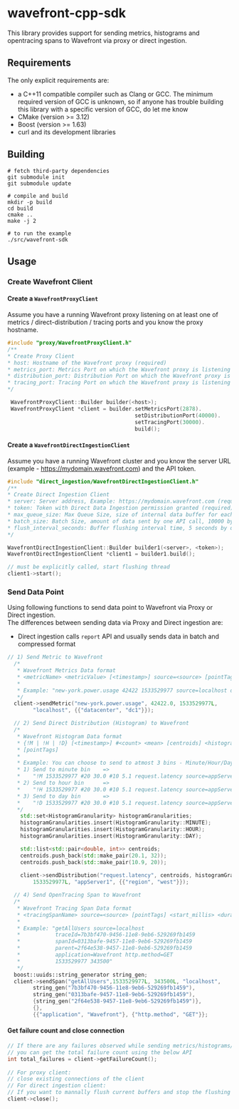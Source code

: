 # wavefront-cpp-sdk
This library provides support for sending metrics, histograms and opentracing spans to Wavefront via proxy or direct ingestion.

## Requirements
The only explicit requirements are:

* a C++11 compatible compiler such as Clang or GCC. The minimum required version of GCC is unknown, so if anyone has trouble building this library with a specific version of GCC, do let me know
* CMake (version >= 3.12)
* Boost (version >= 1.63)
* curl and its development libraries

## Building
```
# fetch third-party dependencies
git submodule init
git submodule update

# compile and build
mkdir -p build
cd build
cmake ..
make -j 2

# to run the example
./src/wavefront-sdk
```

## Usage

### Create Wavefront Client

#### Create a `WavefrontProxyClient`

Assume you have a running Wavefront proxy listening on at least one of metrics / direct-distribution / tracing ports and you know the proxy hostname.

```cpp
#include "proxy/WavefrontProxyClient.h"
/**
* Create Proxy Client
* host: Hostname of the Wavefront proxy (required)
* metrics_port: Metrics Port on which the Wavefront proxy is listening on
* distribution_port: Distribution Port on which the Wavefront proxy is listening on
* tracing_port: Tracing Port on which the Wavefront proxy is listening on
*/

 WavefrontProxyClient::Builder builder(<host>);
 WavefrontProxyClient *client = builder.setMetricsPort(2878).
                                        setDistributionPort(40000).
                                        setTracingPort(30000).
                                        build();
```

#### Create a `WavefrontDirectIngestionClient`

Assume you have a running Wavefront cluster and you know the server URL (example - https://mydomain.wavefront.com) and the API token.

```cpp
#include "direct_ingestion/WavefrontDirectIngestionClient.h"
/** 
* Create Direct Ingestion Client
* server: Server address, Example: https://mydomain.wavefront.com (required)
* token: Token with Direct Data Ingestion permission granted (required)
* max_queue_size: Max Queue Size, size of internal data buffer for each data type. 50000 by default
* batch_size: Batch Size, amount of data sent by one API call, 10000 by default
* flush_interval_seconds: Buffer flushing interval time, 5 seconds by default
*/

WavefrontDirectIngestionClient::Builder builder1(<server>, <token>);
WavefrontDirectIngestionClient *client1 = builder1.build();

// must be explicitly called, start flushing thread
client1->start();
```

### Send Data Point

Using following functions to send data point to Wavefront via Proxy or Direct ingestion.  
The differences between sending data via Proxy and Direct ingestion are:
* Direct ingestion calls `report` API and usually sends data in batch and compressed format 
```cpp
// 1) Send Metric to Wavefront
  /*
   * Wavefront Metrics Data format
   * <metricName> <metricValue> [<timestamp>] source=<source> [pointTags]
   *
   * Example: "new-york.power.usage 42422 1533529977 source=localhost datacenter=dc1"
   */
  client->sendMetric("new-york.power.usage", 42422.0, 1533529977L,
        "localhost", {{"datacenter", "dc1"}});

  // 2) Send Direct Distribution (Histogram) to Wavefront
  /*
   * Wavefront Histogram Data format
   * {!M | !H | !D} [<timestamp>] #<count> <mean> [centroids] <histogramName> source=<source> 
   * [pointTags]
   *
   * Example: You can choose to send to atmost 3 bins - Minute/Hour/Day
   * 1) Send to minute bin    =>    
   *    "!M 1533529977 #20 30.0 #10 5.1 request.latency source=appServer1 region=us-west"
   * 2) Send to hour bin      =>    
   *    "!H 1533529977 #20 30.0 #10 5.1 request.latency source=appServer1 region=us-west"
   * 3) Send to day bin       =>    
   *    "!D 1533529977 #20 30.0 #10 5.1 request.latency source=appServer1 region=us-west"
   */
    std::set<HistogramGranularity> histogramGranularities;
    histogramGranularities.insert(HistogramGranularity::MINUTE);
    histogramGranularities.insert(HistogramGranularity::HOUR);
    histogramGranularities.insert(HistogramGranularity::DAY);

    std::list<std::pair<double, int>> centroids;
    centroids.push_back(std::make_pair(20.1, 32));
    centroids.push_back(std::make_pair(10.9, 20));
    
    client->sendDistribution("request.latency", centroids, histogramGranularities, 
        1533529977L, "appServer1", {{"region", "west"}});

  // 4) Send OpenTracing Span to Wavefront
  /*
   * Wavefront Tracing Span Data format
   * <tracingSpanName> source=<source> [pointTags] <start_millis> <duration_milliseconds>
   *
   * Example: "getAllUsers source=localhost
   *           traceId=7b3bf470-9456-11e8-9eb6-529269fb1459
   *           spanId=0313bafe-9457-11e8-9eb6-529269fb1459
   *           parent=2f64e538-9457-11e8-9eb6-529269fb1459
   *           application=Wavefront http.method=GET
   *           1533529977 343500"
   */
  boost::uuids::string_generator string_gen;
  client->sendSpan("getAllUsers",1533529977L, 343500L, "localhost",
        string_gen("7b3bf470-9456-11e8-9eb6-529269fb1459"),
        string_gen("0313bafe-9457-11e8-9eb6-529269fb1459"),
        {string_gen("2f64e538-9457-11e8-9eb6-529269fb1459")}, 
        {},
        {{"application", "Wavefront"}, {"http.method", "GET"}};
```


#### Get failure count and close connection

```cpp
// If there are any failures observed while sending metrics/histograms/tracing-spans above, 
// you can get the total failure count using the below API
int total_failures = client->getFailureCount();
  
// For proxy client: 
// close existing connections of the client
// For direct ingestion client:
// If you want to mannally flush current buffers and stop the flushing thread
client->close();
```